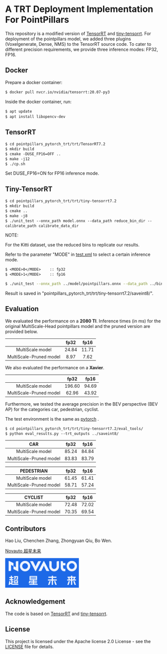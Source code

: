 # A TRT Deployment Implementation For PointPillars

This repository is a modified version of [TensorRT](https://github.com/NVIDIA/TensorRT) and  [tiny-tensorrt](https://github.com/zerollzeng/tiny-tensorrt). For deployment of the pointpillars model, we added three plugins (Voxelgenerate, Dense, NMS) to the TensorRT source code. To cater to different precision requirements, we provide three inference modes: FP32, FP16.


## Docker

Prepare a docker container:

```bash
$ docker pull nvcr.io/nvidia/tensorrt:20.07-py3
```

Inside the docker container, run:

```bash
$ apt update
$ apt install libopencv-dev
```

## TensorRT

```make tensorrt(add plugin)
$ cd pointpillars_pytorch_trt/trt/TensorRT7.2
$ mkdir build
$ cmake -DUSE_FP16=OFF ..
$ make -j12
$ ./cp.sh
```

Set DUSE_FP16=ON for FP16 inference mode.

## Tiny-TensorRT

```make tiny-tensorrt7.2
$ cd pointpillars_pytorch_trt/trt/tiny-tensorrt7.2
$ mkdir build
$ cmake ..
$ make -j8
$ ./unit_test --onnx_path model.onnx --data_path reduce_bin_dir --calibrate_path calibrate_data_dir
```

NOTE:

For the Kitti dataset, use the reduced bins to replicate our results.

Refer to the parameter "MODE" in [test.xml](tiny-tensorrt7.2/test.xml) to select a certain inference mode.

```model(test.xml)
$ <MODE>0</MODE>    :: fp32
$ <MODE>1</MODE>    :: fp16
```

```bash
$ ./unit_test --onnx_path ../model/pointpillars.onnx --data_path ../bindata
```
Result is saved in "pointpillars_pytorch_trt/trt/tiny-tensorrt7.2/saveint8/".


## Evaluation

We evaluated the performance on a **2080 TI**. Inference times (in ms) for the original MultiScale-Head pointpillars model and the pruned version are provided below.

|  | fp32 | fp16 |
| :------: | :------: | :------: |
| MultiScale model| 24.84 | 11.71 |
| MultiScale-Pruned model| 8.97 | 7.62 |

We also evaluated the performance on a **Xavier**.

|  | fp32 | fp16 |
| :------: | :------: | :------: |
| MultiScale model| 196.60 | 94.69 |
| MultiScale-Pruned model| 62.96 | 43.92 |

Furthermore, we tested the average precision in the BEV perspective (BEV AP) for the categories car, pedestrian, cyclist.

The test environment is the same as [pytorch](../pytorch) .
```
$ cd pointpillars_pytorch_trt/trt/tiny-tensorrt7.2/eval_tools/
$ python eval_results.py --trt_outputs ../saveint8/ 
```

| CAR | fp32 | fp16 |
| :------: | :------: | :------: |
| MultiScale model| 85.24 | 84.84 |
| MultiScale-Pruned model| 83.83 | 83.79 |

| PEDESTRIAN | fp32 | fp16 |
| :------: | :------: | :------: |
| MultiScale model| 61.45 | 61.41 |
| MultiScale-Pruned model| 58.71 | 57.24 |

| CYCLIST | fp32 | fp16 |
| :------: | :------: | :------: |
| MultiScale model| 72.48 | 72.02 |
| MultiScale-Pruned model| 70.35 | 69.54 |

## Contributors

Hao Liu, Chenchen Zhang, Zhongyuan Qiu, Bo Wen. 

[Novauto 超星未来](https://www.novauto.com.cn/)

![Novauto.png](novauto.png)

## Acknowledgement

The code is based on [TensorRT](https://github.com/NVIDIA/TensorRT) and  [tiny-tensorrt](https://github.com/zerollzeng/tiny-tensorrt).

## License

This project is licensed under the Apache license 2.0 License - see the [LICENSE](LICENSE) file for details.